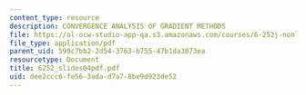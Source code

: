 ```yaml
---
content_type: resource
description: CONVERGENCE ANALYSIS OF GRADIENT METHODS
file: https://ol-ocw-studio-app-qa.s3.amazonaws.com/courses/6-252j-nonlinear-programming-spring-2003/dee2ccc6fe563adad7a78be9d923de52_6252_slides04pdf.pdf
file_type: application/pdf
parent_uid: 599c7bb2-2d54-3763-b755-47b1da3073ea
resourcetype: Document
title: 6252_slides04pdf.pdf
uid: dee2ccc6-fe56-3ada-d7a7-8be9d923de52
---
```

